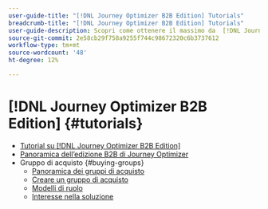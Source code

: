 ```yaml
---
user-guide-title: "[!DNL Journey Optimizer B2B Edition] Tutorials"
breadcrumb-title: "[!DNL Journey Optimizer B2B Edition] Tutorials"
user-guide-description: Scopri come ottenere il massimo da  [!DNL Journey Optimizer B2B Edition]. Orchestrazione di percorsi di account e gruppi di acquisto utilizzando l’intelligenza artificiale generativa integrata e l’automazione leader del settore per massimizzare la domanda di offerte specifiche.
source-git-commit: 2e58cb29f758a9255f744c98672320c6b3737612
workflow-type: tm+mt
source-wordcount: '48'
ht-degree: 12%

---
```



# [!DNL Journey Optimizer B2B Edition] {#tutorials}

+ [Tutorial su [!DNL Journey Optimizer B2B Edition]](overview.md)
+ [Panoramica dell’edizione B2B di Journey Optimizer](/help/overview-video.md)
+ Gruppo di acquisto {#buying-groups}
   + [Panoramica dei gruppi di acquisto](/help/buying-groups/buying-groups-overview.md)
   + [Creare un gruppo di acquisto](/help/buying-groups/create-a-buying-group.md)
   + [Modelli di ruolo](/help/buying-groups/role-templates.md)
   + [Interesse nella soluzione](/help/buying-groups/solution-interest.md)
